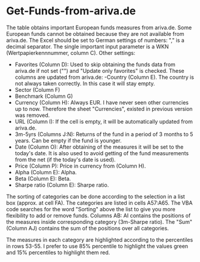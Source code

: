 # Get-Funds-from-ariva.de
The table obtains important European funds measures from ariva.de. Some European funds cannot be obtained because they are not available from ariva.de. The Excel should be set to German settings of numbers: "," is a decimal separator.
The single important input parameter is a WKN (Wertpapierkennnummer, column C). 
Other settings: 
- Favorites (Column D): Used to skip obtaining the funds data from ariva.de if not set ("") and "Update only favorites" is checked.
These columns are updated from ariva.de: 
-Country (Column E). The country is not always taken correctly. In this case it will stay empty. 
- Sector (Column F) 
- Benchmark (Column G) 
- Currency (Column H): Always EUR. I have never seen other currencies up to now. Therefore the sheet "Currencies", existed in previous version was removed. 
- URL (Column I): If the cell is empty, it will be automatically updated from ariva.de. 
- 3m-5yrs (Columns J:N): Returns of the fund in a period of 3 months to 5 years. Can be empty if the fund is younger. 
- Date (Column O): After obtaining of the measures it will be set to the today's date. It is also used to avoid getting of the fund measurements from the net (if the today's date is used). 
- Price (Column P): Price in currency from (Column H). 
- Alpha (Column E): Alpha. 
- Beta (Column E): Beta. 
- Sharpe ratio (Column E): Sharpe ratio.

The sorting of categories can be done according to the selection in a list box (approx. at cell FA). The categories are listed in cells A57:A65. The VBA code searches for the word "Sorting" above the list to give you more flexibility to add or remove funds.
Columns AB: AI contains the positions of the measures inside corresponding category (3m-Sharpe ratio). The "Sum" (Column AJ) contains the sum of the positions over all categories.

The measures in each category are highlighted according to the percentiles in rows 53-55. I prefer to use 85% percentile to highlight the values green and 15% percentiles to highlight them red.

